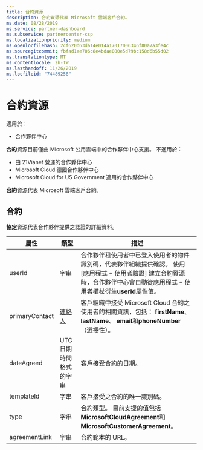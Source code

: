 ```yaml
---
title: 合約資源
description: 合約資源代表 Microsoft 雲端客戶合約。
ms.date: 08/28/2019
ms.service: partner-dashboard
ms.subservice: partnercenter-csp
ms.localizationpriority: medium
ms.openlocfilehash: 2cf620d63da14e014a17017006346f80a7a3fe4c
ms.sourcegitcommit: fbfad1ae706c8e4bdae080e5d79bc158d6b55d02
ms.translationtype: MT
ms.contentlocale: zh-TW
ms.lasthandoff: 11/26/2019
ms.locfileid: "74489258"
---
```

# <a name="agreement-resources"></a>合約資源

適用於：

- 合作夥伴中心

**合約**資源目前僅由 Microsoft 公用雲端中的合作夥伴中心支援。 不適用於：

- 由 21Vianet 營運的合作夥伴中心
- Microsoft Cloud 德國合作夥伴中心
- Microsoft Cloud for US Government 適用的合作夥伴中心

**合約**資源代表 Microsoft 雲端客戶合約。

## <a name="agreement"></a>合約

**協定**資源代表合作夥伴提供之認證的詳細資料。

| 屬性       | 類型   | 描述                                                                                               |
|----------------|--------|-----------------------------------------------------------------------------------------------------------|
| userId         | 字串                         | 合作夥伴租使用者中已登入使用者的物件識別碼，代表夥伴組織提供確認。 使用 [應用程式 + 使用者驗證] 建立合約資源時，合作夥伴中心會自動從應用程式 + 使用者權杖衍生**userId**屬性值。                                                                             |
| primaryContact | [連絡人](./utility-resources.md#contact) | 客戶組織中接受 Microsoft Cloud 合約之使用者的相關資訊，包括： **firstName**、 **lastName**、 **email**和**phoneNumber** （選擇性）。 |
| dateAgreed     | UTC 日期時間格式的字串 | 客戶接受合約的日期。                                 |
| templateId     |字串                          | 客戶接受之合約的唯一識別碼。 |
| type           |字串                          | 合約類型。 目前支援的值包括**MicrosoftCloudAgreement**和**MicrosoftCustomerAgreement**。|
| agreementLink  | 字串                         | 合約範本的 URL。                                                    |
